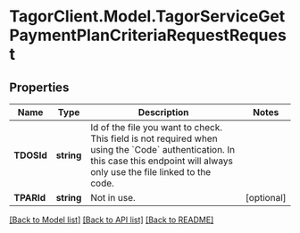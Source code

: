 # TagorClient.Model.TagorServiceGetPaymentPlanCriteriaRequestRequest

## Properties

Name | Type | Description | Notes
------------ | ------------- | ------------- | -------------
**TDOSId** | **string** | Id of the file you want to check. This field is not required when using the &#x60;Code&#x60; authentication. In this case this endpoint will always only use the file linked to the code. | 
**TPARId** | **string** | Not in use. | [optional] 

[[Back to Model list]](../README.md#documentation-for-models) [[Back to API list]](../README.md#documentation-for-api-endpoints) [[Back to README]](../README.md)

